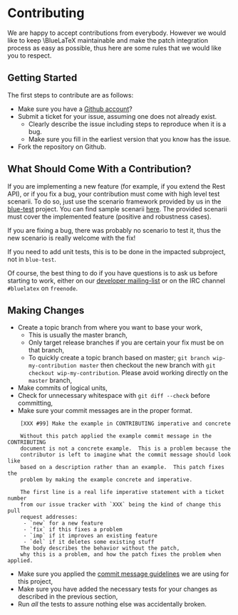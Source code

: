 Contributing
============

We are happy to accept contributions from everybody.
However we would like to keep \BlueLaTeX maintainable and make the patch integration process as easy as possible, thus here are some rules that we would like you to respect.

Getting Started
---------------

The first steps to contribute are as follows:
 - Make sure you have a [Github account](https://github.com/signup/free)?
 - Submit a ticket for your issue, assuming one does not already exist.
   - Clearly describe the issue including steps to reproduce when it is a bug.
   - Make sure you fill in the earliest version that you know has the issue.
 - Fork the repository on Github.

What Should Come With a Contribution?
-------------------------------------

If you are implementing a new feature (for example, if you extend the Rest API), or if you fix a bug, your contribution must come with high level test scenarii.
To do so, just use the scenario framework provided by us in the [blue-test](https://github.com/gnieh/bluelatex/tree/master/blue-test/) project.
You can find sample scenarii [here](https://github.com/gnieh/bluelatex/tree/master/blue-test/src/it/scala/gnieh/blue/scenario).
The provided scenarii must cover the implemented feature (positive and robustness cases).

If you are fixing a bug, there was probably no scenario to test it, thus the new scenario is really welcome with the fix!

If you need to add unit tests, this is to be done in the impacted subproject, not in `blue-test`.

Of course, the best thing to do if you have questions is to ask us before starting to work, either on our [developer mailing-list](http://lists.gnieh.org/mailman/listinfo/blue-dev) or on the IRC channel `#bluelatex` on `freenode`.

Making Changes
--------------

 - Create a topic branch from where you want to base your work,
   - This is usually the master branch,
   - Only target release branches if you are certain your fix must be on that
    branch,
   - To quickly create a topic branch based on master; `git branch
    wip-my-contribution master` then checkout the new branch with `git
    checkout wip-my-contribution`.  Please avoid working directly on the
    `master` branch,
 - Make commits of logical units,
 - Check for unnecessary whitespace with `git diff --check` before committing,
 - Make sure your commit messages are in the proper format.

```
    [XXX #99] Make the example in CONTRIBUTING imperative and concrete

    Without this patch applied the example commit message in the CONTRIBUTING
    document is not a concrete example.  This is a problem because the
    contributor is left to imagine what the commit message should look like
    based on a description rather than an example.  This patch fixes the
    problem by making the example concrete and imperative.

    The first line is a real life imperative statement with a ticket number
    from our issue tracker with `XXX` being the kind of change this pull
    request addresses:
     - `new` for a new feature
     - `fix` if this fixes a problem
     - `imp` if it improves an existing feature
     - `del` if it deletes some existing stuff
    The body describes the behavior without the patch,
    why this is a problem, and how the patch fixes the problem when applied.
```

 - Make sure you applied the [commit message guidelines](http://git-scm.com/book/ch5-2.html#Commit-Guidelines) we are using for this project,
 - Make sure you have added the necessary tests for your changes as described in the previous section,
 - Run _all_ the tests to assure nothing else was accidentally broken.

